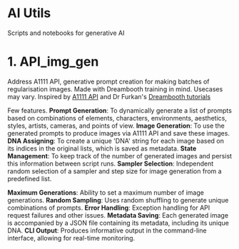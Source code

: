 # AI Utils 
 Scripts and notebooks for generative AI

# 1. API_img_gen

Address A1111 API, generative prompt creation for making batches of regularisation images. 
Made with Dreambooth training in mind. Usecases may vary. 
Inspired by [A1111 API](https://github.com/AUTOMATIC1111/stable-diffusion-webui/wiki/API)
and Dr Furkan's [Dreambooth tutorials](https://github.com/FurkanGozukara/Stable-Diffusion/blob/main/Tutorials/How-To-Do-SDXL-DreamBooth-Training-With-Best-Settings.md)

Few features.
**Prompt Generation**: To dynamically generate a list of prompts based on combinations of elements, characters, environments, aesthetics, styles, artists, cameras, and points of view.
**Image Generation**: To use the generated prompts to produce images via A1111 API and save these images.
**DNA Assigning**: To create a unique 'DNA' string for each image based on its indices in the original lists, which is saved as metadata.
**State Management**: To keep track of the number of generated images and persist this information between script runs.
**Sampler Selection**: Independent random selection of a sampler and step size for image generation from a predefined list.

**Maximum Generations**: Ability to set a maximum number of image generations.
**Random Sampling**: Uses random shuffling to generate unique combinations of prompts.
**Error Handling**: Exception handling for API request failures and other issues.
**Metadata Saving**: Each generated image is accompanied by a JSON file containing its metadata, including its unique DNA.
**CLI Output**: Produces informative output in the command-line interface, allowing for real-time monitoring.



